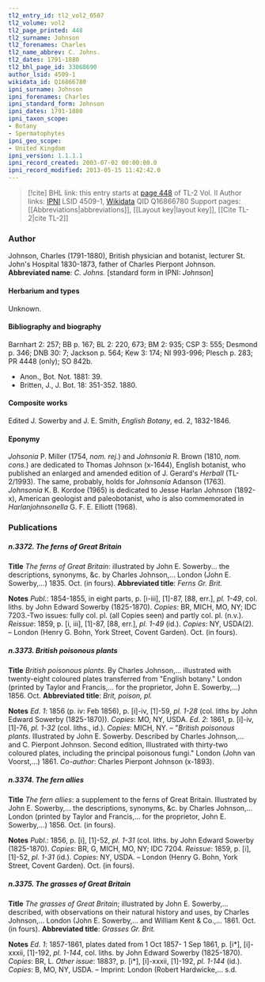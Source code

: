 ```yaml
---
tl2_entry_id: tl2_vol2_0507
tl2_volume: vol2
tl2_page_printed: 448
tl2_surname: Johnson
tl2_forenames: Charles
tl2_name_abbrev: C. Johns.
tl2_dates: 1791-1880
tl2_bhl_page_id: 33068690
author_lsid: 4509-1
wikidata_id: Q16866780
ipni_surname: Johnson
ipni_forenames: Charles
ipni_standard_form: Johnson
ipni_dates: 1791-1880
ipni_taxon_scope: 
- Botany
- Spermatophytes
ipni_geo_scope: 
- United Kingdom
ipni_version: 1.1.1.1
ipni_record_created: 2003-07-02 00:00:00.0
ipni_record_modified: 2013-05-15 11:42:42.0
---
```


> [!cite] BHL link: this entry starts at [page 448](https://www.biodiversitylibrary.org/page/33068690) of TL-2 Vol. II
> Author links: [IPNI](https://www.ipni.org/a/4509-1) LSID 4509-1, [Wikidata](https://www.wikidata.org/wiki/Q16866780) QID Q16866780
> Support pages: [[Abbreviations|abbreviations]], [[Layout key|layout key]], [[Cite TL-2|cite TL-2]]

### Author

Johnson, Charles (1791-1880), British physician and botanist, lecturer St. John's Hospital 1830-1873, father of Charles Pierpont Johnson. 
**Abbreviated name**: *C. Johns.* \[standard form in IPNI: *Johnson*\]

#### Herbarium and types

Unknown.

#### Bibliography and biography

Barnhart 2: 257; BB p. 167; BL 2: 220, 673; BM 2: 935; CSP 3: 555; Desmond p. 346; DNB 30: 7; Jackson p. 564; Kew 3: 174; NI 993-996; Plesch p. 283; PR 4448 (only); SO 842b.
- Anon., Bot. Not. 1881: 39.
- Britten, J., J. Bot. 18: 351-352. 1880.

#### Composite works

Edited J. Sowerby and J. E. Smith, *English Botany*, ed. 2, 1832-1846.

#### Eponymy

*Johsonia* P. Miller (1754, *nom. rej.*) and *Johnsonia* R. Brown (1810, *nom. cons.*) are dedicated to Thomas Johnson (x-1644), English botanist, who published an enlarged and amended edition of J. Gerard's *Herball* (TL-2/1993). The same, probably, holds for *Johnsonia* Adanson (1763). *Johnsonia* K. B. Kordoe (1965) is dedicated to Jesse Harlan Johnson (1892-x), American geologist and paleobotanist, who is also commemorated in *Harlanjohnsonella* G. F. E. Elliott (1968).

### Publications

##### n.3372. The ferns of Great Britain

**Title**
*The ferns of Great Britain*: illustrated by John E. Sowerby... the descriptions, synonyms, &c. by Charles Johnson,... London (John E. Sowerby,...) 1835. Oct. (in fours).
**Abbreviated title**: *Ferns Gr. Brit.*

**Notes**
*Publ*.: 1854-1855, in eight parts, p. \[i-iii\], \[1\]-87, \[88, err.\], *pl. 1-49*, col. liths. by John Edward Sowerby (1825-1870). *Copies*: BR, MICH, MO, NY; IDC 7203.-Two issues: fully col. pl. (all Copies seen) and partly col. pl. (n.v.).
*Reissue*: 1859, p. \[i, iii\], \[1\]-87, \[88, err.\], *pl. 1-49* (id.). *Copies*: NY, USDA(2). – London (Henry G. Bohn, York Street, Covent Garden). Oct. (in fours).

##### n.3373. British poisonous plants

**Title**
*British poisonous plants*. By Charles Johnson,... illustrated with twenty-eight coloured plates transferred from "English botany." London (printed by Taylor and Francis,... for the proprietor, John E. Sowerby,...) 1856. Oct.
**Abbreviated title**: *Brit, poison, pl.*

**Notes**
*Ed. 1*: 1856 (p. iv: Feb 1856), p. \[i\]-iv, \[1\]-59, *pl. 1-28* (col. liths by John Edward Sowerby (1825-1870)). *Copies*: MO, NY, USDA.
*Ed. 2*: 1861, p. \[i\]-iv, \[1\]-76, *pl. 1-32* (col. liths., id.).
*Copies*: MICH, NY. – "*British poisonous plants*. Illustrated by John E. Sowerby. Described by Charles Johnson,... and C. Pierpont Johnson. Second edition, Illustrated with thirty-two coloured plates, including the principal poisonous fungi." London (John van Voorst,...) 1861. *Co-author*: Charles Pierpont Johnson (x-1893).

##### n.3374. The fern allies

**Title**
*The fern allies*: a supplement to the ferns of Great Britain. Illustrated by John E. Sowerby,... the descriptions, synonyms, &c. by Charles Johnson,... London (printed by Taylor and Francis,... for the proprietor, John E. Sowerby,...) 1856. Oct. (in fours).

**Notes**
*Publ*.: 1856, p. \[i\], \[1\]-52, *pl. 1-31* (col. liths. by John Edward Sowerby (1825-1870). *Copies*: BR, G, MICH, MO, NY; IDC 7204.
*Reissue*: 1859, p. \[i\], \[1\]-52, *pl. 1-31* (id.). *Copies*: NY, USDA. – London (Henry G. Bohn, York Street, Covent Garden). Oct. (in fours).

##### n.3375. The grasses of Great Britain

**Title**
*The grasses of Great Britain*; illustrated by John E. Sowerby,... described, with observations on their natural history and uses, by Charles Johnson,... London (John E. Sowerby,... and William Kent & Co.,... 1861. Oct. (in fours).
**Abbreviated title**: *Grasses Gr. Brit.*

**Notes**
*Ed. 1*: 1857-1861, plates dated from 1 Oct 1857- 1 Sep 1861, p. \[i\*\], \[i\]-xxxii, \[1\]-192, *pl. 1-144*, col. liths. by John Edward Sowerby (1825-1870). *Copies*: BR, L.
*Other issue*: 1883?, p. \[i\*\], \[i\]-xxxii, \[1\]-192, *pl. 1-144* (id.). *Copies*: B, MO, NY, USDA. – Imprint: London (Robert Hardwicke,... s.d.

